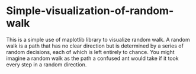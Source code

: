 # Simple-visualization-of-random-walk

This is a simple use of maplotlib library to visualize random walk. 
A random walk is a path that has no clear direction but is determined
by a series of random decisions, each of which is left entirely to chance. You
might imagine a random walk as the path a confused ant would take if it
took every step in a random direction.
